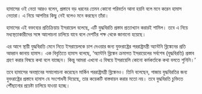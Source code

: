 হামাসের ওই নেতা আরও বলেন, প্রস্তাবে বড় ধরনের তেমন কোনো পরিবর্তন আনা হয়নি বলে মনে করেন হামাস নেতারা। এ নিয়ে আপত্তির কিছু নেই বলেও মনে করছেন তাঁরা।

হামাসের এই বক্তব্যের প্রতিক্রিয়ায় ইসরায়েল বলেছে, এটি যুদ্ধবিরতি প্রস্তাব প্রত্যাখ্যান করারই শামিল। তবে এ নিয়ে মধ্যস্থতাকারীদের সঙ্গে আলোচনা চালিয়ে যাবে বলে দেশটির পক্ষ থেকে জানানো হয়েছে।

এর আগে স্থায়ী যুদ্ধবিরতি মেনে নিতে ইসরায়েলকে চাপ দেওয়ার জন্য যুক্তরাষ্ট্রের পররাষ্ট্রমন্ত্রী অ্যান্টনি ব্লিঙ্কেনের প্রতি আহ্বান জানায় হামাস। এক বিবৃতিতে হামাস বলেছে, ‘অ্যান্টনি ব্লিঙ্কেন ক্রমাগত ইসরায়েলের সর্বশেষ (যুদ্ধবিরতি) প্রস্তাব গ্রহণ করার বিষয়ে কথা বলে যাচ্ছেন। কিন্তু আমরা এখনো এ বিষয়ে ইসরায়েলি কোনো কর্মকর্তাকে কথা বলতে শুনিনি।’

তবে হামাসের অবস্থানের সমালোচনা করেছেন মার্কিন পররাষ্ট্রমন্ত্রী ব্লিঙ্কেনও। তিনি বলেছেন, গাজায় যুদ্ধবিরতির জন্য যুক্তরাষ্ট্রের প্রস্তাবে হামাস যে সংশোধনী দিয়েছে, তার কয়েকটি বাস্তবায়ন করার মতো নয়। তবে যুদ্ধবিরতি চুক্তিতে পৌঁছানোর প্রচেষ্টা চালিয়ে যাওয়া হচ্ছে।
